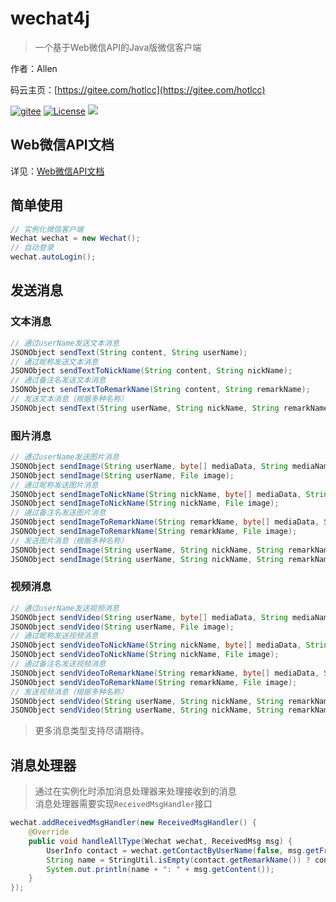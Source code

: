 # wechat4j

> 一个基于Web微信API的Java版微信客户端

作者：Allen

码云主页：[https://gitee.com/hotlcc](https://gitee.com/hotlcc)

[![gitee](https://img.shields.io/badge/github-%40hotlcc-blank.svg)](https://github.com/hotlcc)
[![License](https://img.shields.io/badge/license-Anti%20996-4EB1BA.svg)](https://raw.githubusercontent.com/996icu/996.ICU/master/LICENSE_CN)
<a href="https://996.icu"><img src="https://img.shields.io/badge/link-996.icu-red.svg"></a>

## Web微信API文档

详见：[Web微信API文档](doc/web-weixin-api.md)

## 简单使用

```java
// 实例化微信客户端
Wechat wechat = new Wechat();
// 自动登录
wechat.autoLogin();
```

## 发送消息

### 文本消息

```java
// 通过userName发送文本消息
JSONObject sendText(String content, String userName);
// 通过昵称发送文本消息
JSONObject sendTextToNickName(String content, String nickName);
// 通过备注名发送文本消息
JSONObject sendTextToRemarkName(String content, String remarkName);
// 发送文本消息（根据多种名称）
JSONObject sendText(String userName, String nickName, String remarkName, String content);
```

### 图片消息

```java
// 通过userName发送图片消息
JSONObject sendImage(String userName, byte[] mediaData, String mediaName, ContentType contentType);
JSONObject sendImage(String userName, File image);
// 通过昵称发送图片消息
JSONObject sendImageToNickName(String nickName, byte[] mediaData, String mediaName, ContentType contentType);
JSONObject sendImageToNickName(String nickName, File image);
// 通过备注名发送图片消息
JSONObject sendImageToRemarkName(String remarkName, byte[] mediaData, String mediaName, ContentType contentType);
JSONObject sendImageToRemarkName(String remarkName, File image);
// 发送图片消息（根据多种名称）
JSONObject sendImage(String userName, String nickName, String remarkName, byte[] mediaData, String mediaName, ContentType contentType);
JSONObject sendImage(String userName, String nickName, String remarkName, File image);
```

### 视频消息

```java
// 通过userName发送视频消息
JSONObject sendVideo(String userName, byte[] mediaData, String mediaName, ContentType contentType);
JSONObject sendVideo(String userName, File image);
// 通过昵称发送视频消息
JSONObject sendVideoToNickName(String nickName, byte[] mediaData, String mediaName, ContentType contentType);
JSONObject sendVideoToNickName(String nickName, File image);
// 通过备注名发送视频消息
JSONObject sendVideoToRemarkName(String remarkName, byte[] mediaData, String mediaName, ContentType contentType);
JSONObject sendVideoToRemarkName(String remarkName, File image);
// 发送视频消息（根据多种名称）
JSONObject sendVideo(String userName, String nickName, String remarkName, byte[] mediaData, String mediaName, ContentType contentType);
JSONObject sendVideo(String userName, String nickName, String remarkName, File image);
```

> 更多消息类型支持尽请期待。

## 消息处理器

> 通过在实例化时添加消息处理器来处理接收到的消息<br>
> 消息处理器需要实现`ReceivedMsgHandler`接口

```java
wechat.addReceivedMsgHandler(new ReceivedMsgHandler() {
    @Override
    public void handleAllType(Wechat wechat, ReceivedMsg msg) {
        UserInfo contact = wechat.getContactByUserName(false, msg.getFromUserName());
        String name = StringUtil.isEmpty(contact.getRemarkName()) ? contact.getNickName() : contact.getRemarkName();
        System.out.println(name + ": " + msg.getContent());
    }
});
```

